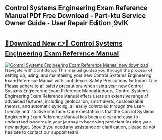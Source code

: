 ## Control Systems Engineering Exam Reference Manual PDf Free Download - Part-ktu Service Owner Guide - User Repair Edition j9vIK

# <h2><a href="http://bc11925.oget.top/?id=Control+Systems+Engineering+Exam+Reference+Manual">🔗Download New 👉🔴 Control Systems Engineering Exam Reference Manual</a></h2>

[![Control Systems Engineering Exam Reference Manual new download](https://i.imgur.com/5g1atiW.png)](http://bc11925.oget.top/?id=Control+Systems+Engineering+Exam+Reference+Manual)
Navigate with Confidence This manual guides you through the process of setting up, using, and maintaining your new Control Systems Engineering Exam Reference Manual with confidence. Safety Precautions for Indoor Use Please adhere to all safety precautions when using your new Control Systems Engineering Exam Reference Manual indoors. Control Systems Engineering Exam Reference Manual offers users an extensive range of advanced features, including geolocation, smart alerts, customizable themes, and automatic syncing, all easily controlled through the user-friendly and intuitive interface. Our expectation is that the Control Systems Engineering Exam Reference Manual has been a clear and easy-to-understand resource in your journey to becoming proficient in using your new gadget. Should you need any assistance or clarification, please do not hesitate to contact our support team.
